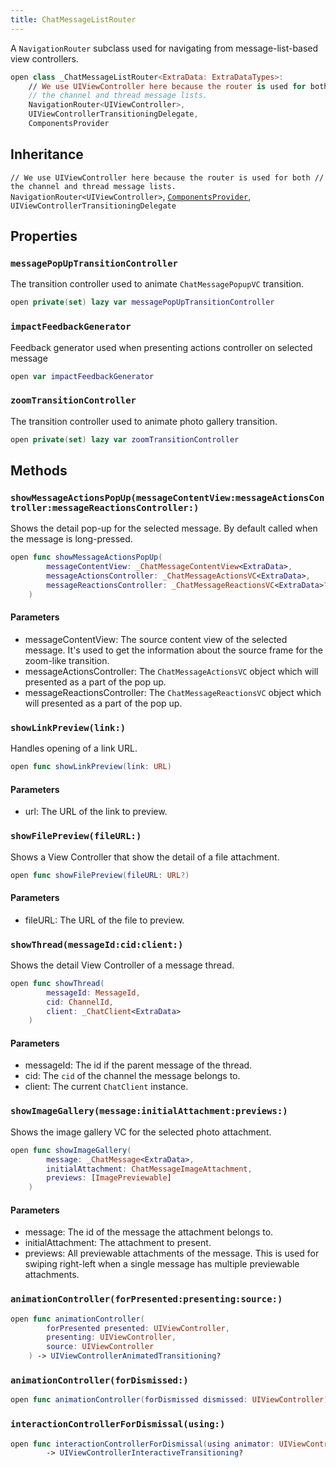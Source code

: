 ```yaml
---
title: ChatMessageListRouter
---
```


A `NavigationRouter` subclass used for navigating from message-list-based view controllers.

``` swift
open class _ChatMessageListRouter<ExtraData: ExtraDataTypes>:
    // We use UIViewController here because the router is used for both
    // the channel and thread message lists.
    NavigationRouter<UIViewController>,
    UIViewControllerTransitioningDelegate,
    ComponentsProvider
```

## Inheritance

`// We use UIViewController here because the router is used for both // the channel and thread message lists. NavigationRouter<UIViewController>`, [`ComponentsProvider`](../utils/components-provider.md), `UIViewControllerTransitioningDelegate`

## Properties

### `messagePopUpTransitionController`

The transition controller used to animate `ChatMessagePopupVC` transition.

``` swift
open private(set) lazy var messagePopUpTransitionController 
```

### `impactFeedbackGenerator`

Feedback generator used when presenting actions controller on selected message

``` swift
open var impactFeedbackGenerator 
```

### `zoomTransitionController`

The transition controller used to animate photo gallery transition.

``` swift
open private(set) lazy var zoomTransitionController 
```

## Methods

### `showMessageActionsPopUp(messageContentView:messageActionsController:messageReactionsController:)`

Shows the detail pop-up for the selected message. By default called when the message is long-pressed.

``` swift
open func showMessageActionsPopUp(
        messageContentView: _ChatMessageContentView<ExtraData>,
        messageActionsController: _ChatMessageActionsVC<ExtraData>,
        messageReactionsController: _ChatMessageReactionsVC<ExtraData>?
    ) 
```

#### Parameters

  - messageContentView: The source content view of the selected message. It's used to get the information about the source frame for the zoom-like transition.
  - messageActionsController: The `ChatMessageActionsVC` object which will presented as a part of the pop up.
  - messageReactionsController: The `ChatMessageReactionsVC` object which will presented as a part of the pop up.

### `showLinkPreview(link:)`

Handles opening of a link URL.

``` swift
open func showLinkPreview(link: URL) 
```

#### Parameters

  - url: The URL of the link to preview.

### `showFilePreview(fileURL:)`

Shows a View Controller that show the detail of a file attachment.

``` swift
open func showFilePreview(fileURL: URL?) 
```

#### Parameters

  - fileURL: The URL of the file to preview.

### `showThread(messageId:cid:client:)`

Shows the detail View Controller of a message thread.

``` swift
open func showThread(
        messageId: MessageId,
        cid: ChannelId,
        client: _ChatClient<ExtraData>
    ) 
```

#### Parameters

  - messageId: The id if the parent message of the thread.
  - cid: The `cid` of the channel the message belongs to.
  - client: The current `ChatClient` instance.

### `showImageGallery(message:initialAttachment:previews:)`

Shows the image gallery VC for the selected photo attachment.

``` swift
open func showImageGallery(
        message: _ChatMessage<ExtraData>,
        initialAttachment: ChatMessageImageAttachment,
        previews: [ImagePreviewable]
    ) 
```

#### Parameters

  - message: The id of the message the attachment belongs to.
  - initialAttachment: The attachment to present.
  - previews: All previewable attachments of the message. This is used for swiping right-left when a single message has multiple previewable attachments.

### `animationController(forPresented:presenting:source:)`

``` swift
open func animationController(
        forPresented presented: UIViewController,
        presenting: UIViewController,
        source: UIViewController
    ) -> UIViewControllerAnimatedTransitioning? 
```

### `animationController(forDismissed:)`

``` swift
open func animationController(forDismissed dismissed: UIViewController) -> UIViewControllerAnimatedTransitioning? 
```

### `interactionControllerForDismissal(using:)`

``` swift
open func interactionControllerForDismissal(using animator: UIViewControllerAnimatedTransitioning)
        -> UIViewControllerInteractiveTransitioning? 
```
